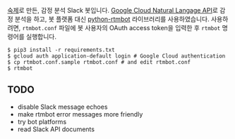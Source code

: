 [숙제][homework_description]로 만든, 감정 분석 Slack 봇입니다.
 [Google Cloud Natural Langage API][google_cloud_natural_language_api]로 감정
 분석을 하고, 봇 플랫폼 대신 [python-rtmbot][python_rtmbot] 라이브러리를
 사용하였습니다. 사용하려면, `rtmbot.conf` 파일에 봇 사용자의 OAuth access
 token을 입력한 후 `rtmbot` 명령어를 실행합니다.

```
$ pip3 install -r requirements.txt
$ gcloud auth application-default login # Google Cloud authentication
$ cp rtmbot.conf.sample rtmbot.conf # and edit rtmbot.conf
$ rtmbot
```

## TODO

* disable Slack message echoes
* make rtmbot error messages more friendly
* try bot platforms
* read Slack API documents

[homework_description]: https://www.facebook.com/groups/634363263421303/permalink/657682621089367/
[google_cloud_natural_language_api]: https://cloud.google.com/natural-language/
[python_rtmbot]: https://github.com/slackapi/python-rtmbot

